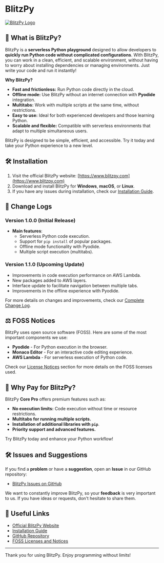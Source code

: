 # BlitzPy

[![BlitzPy Logo](link-to-logo)](https://www.blitzpy.com)

## 🚀 What is BlitzPy?

BlitzPy is a **serverless Python playground** designed to allow developers to **quickly run Python code without complicated configurations**. With BlitzPy, you can work in a clean, efficient, and scalable environment, without having to worry about installing dependencies or managing environments. Just write your code and run it instantly!

**Why BlitzPy?**
- **Fast and frictionless:** Run Python code directly in the cloud.
- **Offline mode:** Use BlitzPy without an internet connection with **Pyodide** integration.
- **Multitabs:** Work with multiple scripts at the same time, without restrictions.
- **Easy to use:** Ideal for both experienced developers and those learning Python.
- **Scalable and flexible:** Compatible with serverless environments that adapt to multiple simultaneous users.

BlitzPy is designed to be simple, efficient, and accessible. Try it today and take your Python experience to a new level.

## 🛠 Installation

1. Visit the official BlitzPy website: [https://www.blitzpy.com](https://www.blitzpy.com)
2. Download and install BlitzPy for **Windows**, **macOS**, or **Linux**.
3. If you have any issues during installation, check our [Installation Guide](https://www.blitzpy.com/help.html).

## 🔄 Change Logs

### Version 1.0.0 (Initial Release)
- **Main features**:
  - Serverless Python code execution.
  - Support for `pip install` of popular packages.
  - Offline mode functionality with Pyodide.
  - Multiple script execution (multitabs).
  
### Version 1.1.0 (Upcoming Update)
- Improvements in code execution performance on AWS Lambda.
- New packages added to AWS layers.
- Interface update to facilitate navigation between multiple tabs.
- Improvements in the offline experience with Pyodide.

For more details on changes and improvements, check our [Complete Change Log](https://www.blitzpy.com/changelog).

## ⚖ FOSS Notices

BlitzPy uses open source software (FOSS). Here are some of the most important components we use:
- **Pyodide** - For Python execution in the browser.
- **Monaco Editor** - For an interactive code editing experience.
- **AWS Lambda** - For serverless execution of Python code.

Check our [License Notices](https://www.blitzpy.com/foss-notices) section for more details on the FOSS licenses used.

## 📝 Why Pay for BlitzPy?

BlitzPy **Core Pro** offers premium features such as:
- **No execution limits:** Code execution without time or resource restrictions.
- **Multitabs for running multiple scripts.**
- **Installation of additional libraries with `pip`**.
- **Priority support and advanced features.**

Try BlitzPy today and enhance your Python workflow!

## 🛠 Issues and Suggestions

If you find a **problem** or have a **suggestion**, open an **Issue** in our GitHub repository:
- [BlitzPy Issues on GitHub](https://github.com/yourusername/blitzpy/issues)

We want to constantly improve BlitzPy, so your **feedback** is very important to us. If you have ideas or requests, don't hesitate to share them.

## 🔗 Useful Links
- [Official BlitzPy Website](https://www.blitzpy.com)
- [Installation Guide](https://www.blitzpy.com/help.html)
- [GitHub Repository](https://github.com/yourusername/blitzpy)
- [FOSS Licenses and Notices](https://www.blitzpy.com/foss-notices)

---

Thank you for using BlitzPy. Enjoy programming without limits!